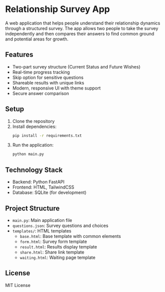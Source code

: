 # Relationship Survey App

A web application that helps people understand their relationship dynamics through a structured survey. The app allows two people to take the survey independently and then compares their answers to find common ground and potential areas for growth.

## Features

- Two-part survey structure (Current Status and Future Wishes)
- Real-time progress tracking
- Skip option for sensitive questions
- Shareable results with unique links
- Modern, responsive UI with theme support
- Secure answer comparison

## Setup

1. Clone the repository
2. Install dependencies:
   ```bash
   pip install -r requirements.txt
   ```
3. Run the application:
   ```bash
   python main.py
   ```

## Technology Stack

- Backend: Python FastAPI
- Frontend: HTML, TailwindCSS
- Database: SQLite (for development)

## Project Structure

- `main.py`: Main application file
- `questions.json`: Survey questions and choices
- `templates/`: HTML templates
  - `base.html`: Base template with common elements
  - `form.html`: Survey form template
  - `result.html`: Results display template
  - `share.html`: Share link template
  - `waiting.html`: Waiting page template

## License

MIT License 